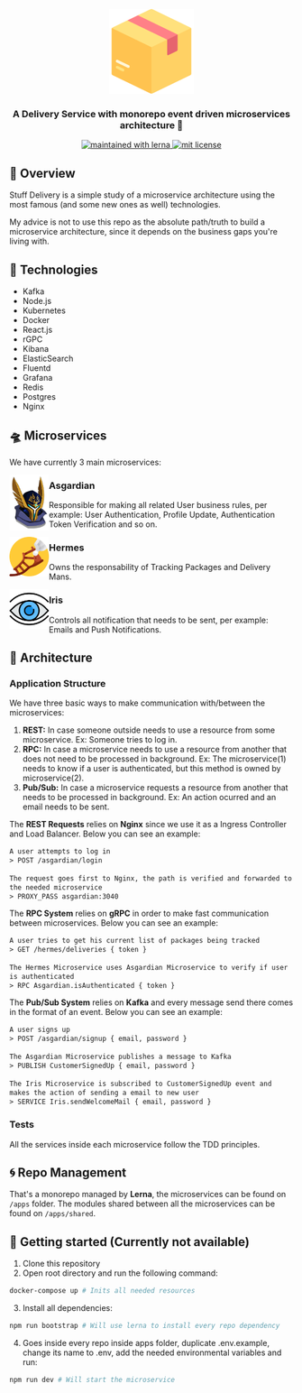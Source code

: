 <p align="center">
  <img src="./assets/box.png" height="150" width="150" alt="Unform" />
</p>

<h3 align="center">
  A Delivery Service with monorepo event driven microservices architecture 📨
</h3>

<p align="center">
	<a href="https://lerna.js.org/">
		<img src="https://img.shields.io/badge/maintained%20with-lerna-cc00ff.svg" alt="maintained with lerna"/>
	</a>
	<a href="https://github.com/guilhermebkel/stuff-delivery">
		<img alt="mit license" src="https://img.shields.io/github/license/guilhermebkel/stuff-delivery?color=0051ff">
	</a>
</p>

## 📌 Overview

Stuff Delivery is a simple study of a microservice architecture using the most famous (and some new ones as well) technologies.

My advice is not to use this repo as the absolute path/truth to build a microservice architecture, since it depends on the business gaps you're living with.

## 🔧 Technologies

- Kafka
- Node.js
- Kubernetes
- Docker
- React.js
- rGPC
- Kibana
- ElasticSearch
- Fluentd
- Grafana
- Redis
- Postgres
- Nginx

## 🛸 Microservices

We have currently 3 main microservices:

<img src="./assets/asgardian.png" align="left" width="70">

### Asgardian

Responsible for making all related User business rules, per example: User Authentication, Profile Update, Authentication Token Verification and so on.

<img src="./assets/hermes.png" align="left" width="70">

### Hermes

Owns the responsability of Tracking Packages and Delivery Mans.

<img src="./assets/iris.png" align="left" width="70">

### Iris

Controls all notification that needs to be sent, per example: Emails and Push Notifications.

## 🌆 Architecture

### Application Structure

We have three basic ways to make communication with/between the microservices:

1. **REST:** In case someone outside needs to use a resource from some microservice. Ex: Someone tries to log in.
2. **RPC:** In case a microservice needs to use a resource from another that does not need to be processed in background. Ex: The microservice(1) needs to know if a user is authenticated, but this method is owned by microservice(2).
3. **Pub/Sub:** In case a microservice requests a resource from another that needs to be processed in background. Ex: An action ocurred and an email needs to be sent.

The **REST Requests** relies on **Nginx** since we use it as a Ingress Controller and Load Balancer. Below you can see an example:

```
A user attempts to log in
> POST /asgardian/login

The request goes first to Nginx, the path is verified and forwarded to the needed microservice
> PROXY_PASS asgardian:3040
```

The **RPC System** relies on **gRPC** in order to make fast communication between microservices. Below you can see an example:
```
A user tries to get his current list of packages being tracked
> GET /hermes/deliveries { token }

The Hermes Microservice uses Asgardian Microservice to verify if user is authenticated
> RPC Asgardian.isAuthenticated { token }
```

The **Pub/Sub System** relies on **Kafka** and every message send there comes in the format of an event. Below you can see an example:

```
A user signs up
> POST /asgardian/signup { email, password }

The Asgardian Microservice publishes a message to Kafka
> PUBLISH CustomerSignedUp { email, password }

The Iris Microservice is subscribed to CustomerSignedUp event and makes the action of sending a email to new user
> SERVICE Iris.sendWelcomeMail { email, password }
```

### Tests

All the services inside each microservice follow the TDD principles.

## 🌀 Repo Management

That's a monorepo managed by **Lerna**, the microservices can be found on ```/apps``` folder. The modules shared between all the microservices can be found on ```/apps/shared```.

## 🚀 Getting started (Currently not available)

1. Clone this repository
2. Open root directory and run the following command:
```sh
docker-compose up # Inits all needed resources
```
3. Install all dependencies:
```sh
npm run bootstrap # Will use lerna to install every repo dependency
```
4. Goes inside every repo inside apps folder, duplicate .env.example, change its name to .env, add the needed environmental variables and run:
```sh
npm run dev # Will start the microservice
```